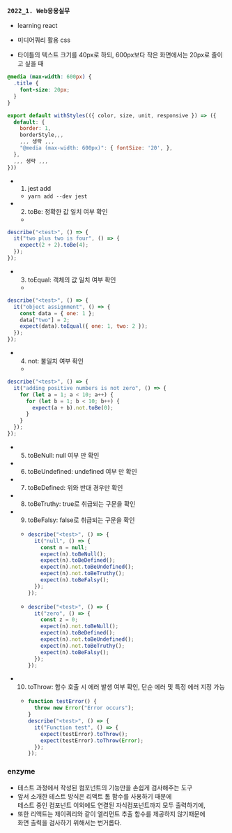 ### `2022_1. Web응용실무`

- learning react

- 미디어쿼리 활용 css
- 타이틀의 텍스트 크기를 40px로 하되, 600px보다 작은 화면에서는 20px로 줄이고 싶을 때

```css
@media (max-width: 600px) {
  .title {
    font-size: 20px;
  }
}
```

```jsx
export default withStyles(({ color, size, unit, responsive }) => ({
  default: {
    border: 1,
    borderStyle,,,
    ,,, 생략 ,,,
    "@media (max-width: 600px)": { fontSize: '20', },
  },
  ,,, 생략 ,,,
}))
```

- 1. jest add
  - `yarn add --dev jest`
- 2. toBe: 정확한 값 일치 여부 확인
  -

```jsx
describe("<test>", () => {
  it("two plus two is four", () => {
    expect(2 + 2).toBe(4);
  });
});
```

- 3. toEqual: 객체의 값 일치 여부 확인
  -

```jsx
describe("<test>", () => {
  it("object assignment", () => {
    const data = { one: 1 };
    data["two"] = 2;
    expect(data).toEqual({ one: 1, two: 2 });
  });
});
```

- 4. not: 불일치 여부 확인
  -

```jsx
describe("<test>", () => {
  it("adding positive numbers is not zero", () => {
    for (let a = 1; a < 10; a++) {
      for (let b = 1; b < 10; b++) {
        expect(a + b).not.toBe(0);
      }
    }
  });
});
```

- 5. toBeNull: null 여부 만 확인
- 6. toBeUndefined: undefined 여부 만 확인
- 7. toBeDefined: 위와 반대 경우만 확인
- 8. toBeTruthy: true로 취급되는 구문을 확인
- 9. toBeFalsy: false로 취급되는 구문을 확인

  - ```jsx
    describe("<test>", () => {
      it("null", () => {
        const n = null;
        expect(n).toBeNull();
        expect(n).toBeDefined();
        expect(n).not.toBeUndefined();
        expect(n).not.toBeTruthy();
        expect(n).toBeFalsy();
      });
    });
    ```

  - ```jsx
    describe("<test>", () => {
      it("zero", () => {
        const z = 0;
        expect(n).not.toBeNull();
        expect(n).toBeDefined();
        expect(n).not.toBeUndefined();
        expect(n).not.toBeTruthy();
        expect(n).toBeFalsy();
      });
    });
    ```

- 10. toThrow: 함수 호출 시 에러 발생 여부 확인, 단순 에러 및 특정 에러 지정 가능
  - ```jsx
    function testError() {
      throw new Error("Error occurs");
    }
    describe("<test>", () => {
      it("Function test", () => {
        expect(testError).toThrow();
        expect(testError).toThrow(Error);
      });
    });
    ```

### enzyme

- 테스트 과정에서 작성된 컴포넌트의 기능만을 손쉽게 검사해주는 도구
- 앞서 소개한 테스트 방식은 리액트 톰 함수를 사용하기 때문에  
  테스트 중인 컴포넌트 이외에도 연결된 자식컴포넌트까지 모두 출력하기에,
- 또한 리액트는 제이쿼리와 같이 엘리먼트 추출 함수를 제공하지 않기때문에  
  화면 출력을 검사하기 위해서는 번거롭다.
